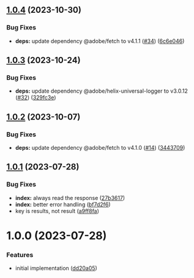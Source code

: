 ## [1.0.4](https://github.com/adobe/franklin-domainkey-provider/compare/v1.0.3...v1.0.4) (2023-10-30)


### Bug Fixes

* **deps:** update dependency @adobe/fetch to v4.1.1 ([#34](https://github.com/adobe/franklin-domainkey-provider/issues/34)) ([6c6e046](https://github.com/adobe/franklin-domainkey-provider/commit/6c6e046671368fa0c16f2081bc2985799a0f3dc6))

## [1.0.3](https://github.com/adobe/franklin-domainkey-provider/compare/v1.0.2...v1.0.3) (2023-10-24)


### Bug Fixes

* **deps:** update dependency @adobe/helix-universal-logger to v3.0.12 ([#32](https://github.com/adobe/franklin-domainkey-provider/issues/32)) ([329fc3e](https://github.com/adobe/franklin-domainkey-provider/commit/329fc3e08c5357177e10e26158a83ab4f0ace67c))

## [1.0.2](https://github.com/adobe/franklin-domainkey-provider/compare/v1.0.1...v1.0.2) (2023-10-07)


### Bug Fixes

* **deps:** update dependency @adobe/fetch to v4.1.0 ([#14](https://github.com/adobe/franklin-domainkey-provider/issues/14)) ([3443709](https://github.com/adobe/franklin-domainkey-provider/commit/344370992ddab24af15f27d030a181635a9a1e7d))

## [1.0.1](https://github.com/adobe/franklin-domainkey-provider/compare/v1.0.0...v1.0.1) (2023-07-28)


### Bug Fixes

* **index:** always read the response ([27b3617](https://github.com/adobe/franklin-domainkey-provider/commit/27b3617a1003371f3e0e299e2350275644a89ad0))
* **index:** better error handling ([bf7d2f6](https://github.com/adobe/franklin-domainkey-provider/commit/bf7d2f6153a038c4965a958f16309ccd716dcf8a))
* key is results, not result ([a9ff8fa](https://github.com/adobe/franklin-domainkey-provider/commit/a9ff8fa6201991e0f8088d47611e3b30a718d96f))

# 1.0.0 (2023-07-28)


### Features

* initial implementation ([dd20a05](https://github.com/adobe/franklin-domainkey-provider/commit/dd20a05fccaee85437822abc00d315d06063f09e))
